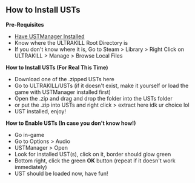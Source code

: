 ## How to Install USTs
**Pre-Requisites**
- [Have USTManager Installed](https://thunderstore.io/c/ultrakill/p/ZedDev/USTManager/)
- Know where the ULTRAKILL Root Directory is
 - If you don't know where it is, Go to Steam > Library > Right Click on ULTRAKILL > Manage > Browse Local Files

**How to Install USTs (For Real This Time)**
- Download one of the .zipped USTs here
- Go to ULTRAKILL/USTs (if it doesn't exist, make it yourself or load the game with USTManager installed first)
- Open the .zip and drag and drop the folder into the USTs folder
 - or put the .zip into USTs and right click > extract here idk ur choice lol
- UST installed, enjoy!

**How to Enable USTs (In case you don't know how!)**
- Go in-game
- Go to Options > Audio
- USTManager > Open
- Look for installed UST(s), click on it, border should glow green
- Bottom right, click the green **OK** button (repeat if it doesn't work immediately)
- UST should be loaded now, have fun!
